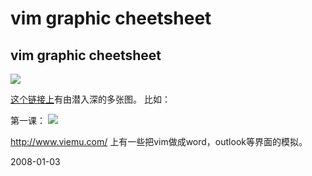 # vim graphic cheetsheet

## vim graphic cheetsheet
![](http://www.viemu.com/vi-vim-cheat-sheet.gif)


[这个链接上](http://www.viemu.com/a_vi_vim_graphical_cheat_sheet_tutorial.html)有由潜入深的多张图。
比如：

第一课： ![](http://www.viemu.com/vi-vim-tutorial-1.gif)

http://www.viemu.com/ 上有一些把vim做成word，outlook等界面的模拟。


2008-01-03